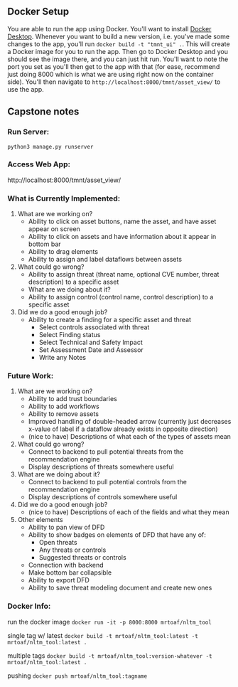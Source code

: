 ## Docker Setup

You are able to run the app using Docker. You'll want to install [Docker Desktop](https://docs.docker.com/desktop/). Whenever you want to build a new version, i.e. you've made some changes to the app, you'll run `docker build -t "tmnt_ui" .`. This will create a Docker image for you to run the app. Then go to Docker Desktop and you should see the image there, and you can just hit run. You'll want to note the port you set as you'll then get to the app with that (for ease, recommend just doing 8000 which is what we are using right now on the container side). You'll then navigate to `http://localhost:8000/tmnt/asset_view/` to use the app.

## Capstone notes

### Run Server:
`python3 manage.py runserver`

### Access Web App:
http://localhost:8000/tmnt/asset_view/

### What is Currently Implemented:
1. What are we working on?
    * Ability to click on asset buttons, name the asset, and have asset appear
    on screen
    * Ability to click on assets and have information about it appear in bottom
    bar
    * Ability to drag elements
    * Ability to assign and label dataflows between assets
2. What could go wrong?
    * Ability to assign threat (threat name, optional CVE number, threat
    description) to a specific asset
    * What are we doing about it?
    * Ability to assign control (control name, control description) to a
    specific asset
3. Did we do a good enough job?
    * Ability to create a finding for a specific asset and threat
        * Select controls associated with threat
        * Select Finding status
        * Select Technical and Safety Impact
        * Set Assessment Date and Assessor
        * Write any Notes

### Future Work:
1. What are we working on?
    * Ability to add trust boundaries
    * Ability to add workflows
    * Ability to remove assets
    * Improved handling of double-headed arrow (currently just decreases
    x-value of label if a dataflow already exists in opposite direction)
    * (nice to have) Descriptions of what each of the types of assets mean
2. What could go wrong?
    * Connect to backend to pull potential threats from the recommendation
    engine
    * Display descriptions of threats somewhere useful
3. What are we doing about it?
    * Connect to backend to pull potential controls from the recommendation
    engine
    * Display descriptions of controls somewhere useful
4. Did we do a good enough job?
    * (nice to have) Descriptions of each of the fields and what they mean
5. Other elements
    * Ability to pan view of DFD
    * Ability to show badges on elements of DFD that have any of:
        * Open threats
        * Any threats or controls
        * Suggested threats or controls
    * Connection with backend
    * Make bottom bar collapsible
    * Ability to export DFD
    * Ability to save threat modeling document and create new ones

### Docker Info:
run the docker image
`docker run -it -p 8000:8000 mrtoaf/nltm_tool`

single tag w/ latest
`docker build -t mrtoaf/nltm_tool:latest -t mrtoaf/nltm_tool:latest .`

multiple tags
`docker build -t mrtoaf/nltm_tool:version-whatever -t mrtoaf/nltm_tool:latest .`

pushing
`docker push mrtoaf/nltm_tool:tagname`
